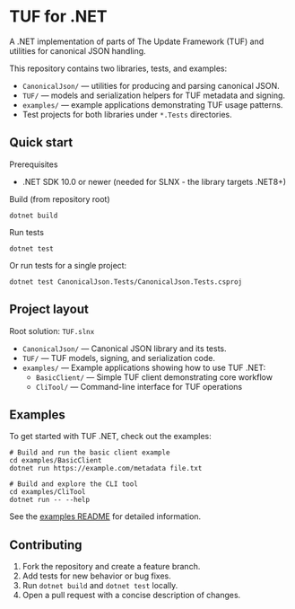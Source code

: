 # TUF for .NET

A .NET implementation of parts of The Update Framework (TUF) and utilities for canonical JSON handling.

This repository contains two libraries, tests, and examples:

- `CanonicalJson/` — utilities for producing and parsing canonical JSON.
- `TUF/` — models and serialization helpers for TUF metadata and signing.
- `examples/` — example applications demonstrating TUF usage patterns.
- Test projects for both libraries under `*.Tests` directories.

## Quick start

Prerequisites

- .NET SDK 10.0 or newer (needed for SLNX - the library targets .NET8+)

Build (from repository root)

```shell
dotnet build
```

Run tests

```shell
dotnet test
```

Or run tests for a single project:

```shell
dotnet test CanonicalJson.Tests/CanonicalJson.Tests.csproj
```

## Project layout

Root solution: `TUF.slnx`

- `CanonicalJson/` — Canonical JSON library and its tests.
- `TUF/` — TUF models, signing, and serialization code.
- `examples/` — Example applications showing how to use TUF .NET:
  - `BasicClient/` — Simple TUF client demonstrating core workflow
  - `CliTool/` — Command-line interface for TUF operations

## Examples

To get started with TUF .NET, check out the examples:

```shell
# Build and run the basic client example
cd examples/BasicClient
dotnet run https://example.com/metadata file.txt

# Build and explore the CLI tool
cd examples/CliTool
dotnet run -- --help
```

See the [examples README](examples/README.md) for detailed information.

## Contributing

1. Fork the repository and create a feature branch.
2. Add tests for new behavior or bug fixes.
3. Run `dotnet build` and `dotnet test` locally.
4. Open a pull request with a concise description of changes.